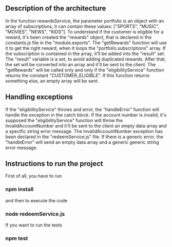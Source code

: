 ## Description of the architecture

In the function rewardsService, the parameter portfolio is an object with an array of subscriptions, it can contain these values: ["SPORTS", "MUSIC", "MOVIES", "NEWS", "KIDS"].
To understand if the customer is eligible for a reward, it's been created the "rewards" object, that is declared in the constants.js file in the "module.exports". The "getRewards" function will use it to get the right reward, when it loops the "portfolio.subscriptions" array.
If the subscription is contained in the array, it'll be added into the "result" set.
The "result" variable is a set, to avoid adding duplicated rewards. After that, the set will be converted into an array and it'll be sent to the client. The "getRewards" will be called only and only if the "eligibilityService" function returns the constant "CUSTOMER_ELIGIBLE". If this function returns something else, an empty array will be sent.

## Handling exceptions

If the "eligibilityService" throws and error, the "handleError" function will handle the exception in the catch block. If the account number is invalid, it's supposed the "eligibilityService" function will throw the InvalidAccountNumber and it'll be sent to the client an empty data array and a specific string error message. The InvalidAccountNumber exception has been declared in the "redeemService.js" file.
If there is a generic error, the "handleError" will send an empty data array and a generic generic string error message.

## Instructions to run the project

First of all, you have to run

### npm install

and then to execute the code

### node redeemService.js

If you want to run the tests

### npm test
